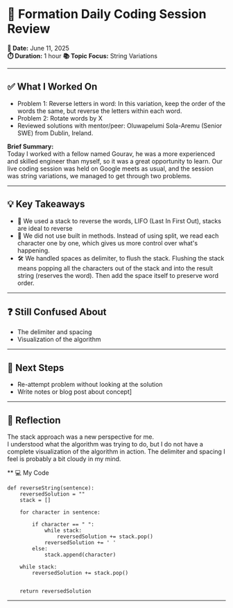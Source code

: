 # 🧠 Formation Daily Coding Session Review

**📅 Date:** June 11, 2025  
**⏱️ Duration:** 1 hour
**📚 Topic Focus:** String Variations

---

## ✅ What I Worked On

- Problem 1: Reverse letters in word: In this variation, keep the order of the words the same, but reverse the letters within each word.
- Problem 2: Rotate words by X
- Reviewed solutions with mentor/peer: Oluwapelumi Sola-Aremu (Senior SWE) from Dublin, Ireland.

**Brief Summary:**  
Today I worked with a fellow named Gourav, he was a more experienced and skilled engineer than myself, so it was a great opportunity to learn. Our live coding session was held on Google meets as usual, and the session was string variations, we managed to get through two problems.

---

## 💡 Key Takeaways

- 🧩 We used a stack to reverse the words, LIFO (Last In First Out), stacks are ideal to reverse
- 🔁 We did not use built in methods. Instead of using split, we read each character one by one, which gives us more control over what's happening.
- 🛠️ We handled spaces as delimiter, to flush the stack. Flushing the stack means popping all the characters out of the stack and into the result string (reserves the word). Then add the space itself to preserve word order.

---

## ❓ Still Confused About

- The delimiter and spacing
- Visualization of the algorithm

---

## 🔄 Next Steps

- Re-attempt problem without looking at the solution
- Write notes or blog post about concept]

---

## 🧘 Reflection

The stack approach was a new perspective for me.  
I understood what the algorithm was trying to do, but I do not have a complete visualization of the algorithm in action. The delimiter and spacing I feel is probably a bit cloudy in my mind.

\*\* 💻 My Code

```
def reverseString(sentence):
    reversedSolution = ""
    stack = []

    for character in sentence:

        if character == " ":
            while stack:
                reversedSolution += stack.pop()
            reversedSolution += ' '
        else:
            stack.append(character)

    while stack:
        reversedSolution += stack.pop()


    return reversedSolution

```

---
